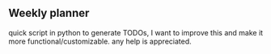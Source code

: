 ## Weekly planner

quick script in python to generate TODOs, I want to improve this and make it more functional/customizable. any help is appreciated.
